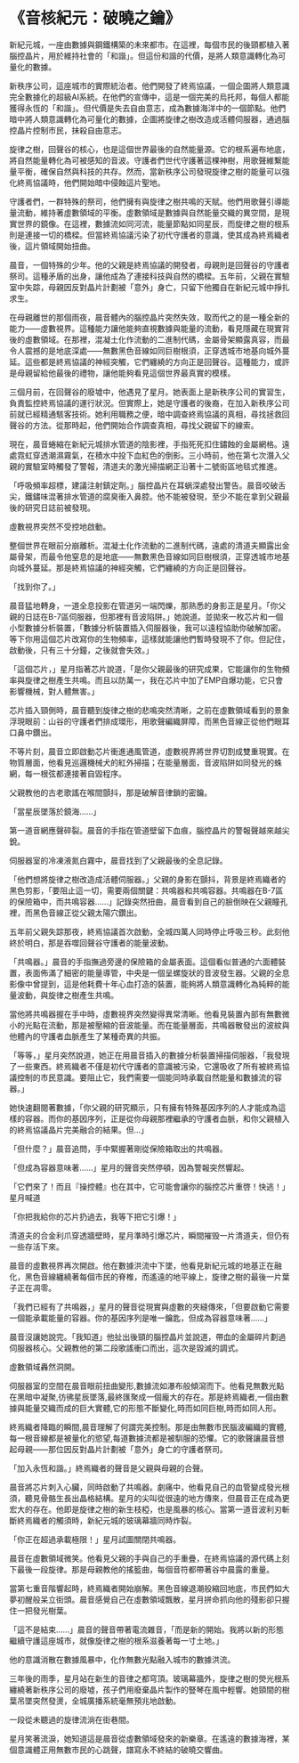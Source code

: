 # 《音核紀元：破曉之鑰》

新紀元城，一座由數據與鋼鐵構築的未來都市。在這裡，每個市民的後頸都植入著腦控晶片，用於維持社會的「和諧」。但這份和諧的代價，是將人類意識轉化為可量化的數據。

新秩序公司，這座城市的實際統治者。他們開發了終焉協議，一個企圖將人類意識完全數據化的超級AI系統。在他們的宣傳中，這是一個完美的烏托邦，每個人都能獲得永恆的「和諧」。但代價是失去自由意志，成為數據海洋中的一個節點。他們暗中將人類意識轉化為可量化的數據，企圖將旋律之樹改造成活體伺服器，通過腦控晶片控制市民，抹殺自由意志。

旋律之樹，回聲谷的核心，也是這個世界最後的自然能量源。它的根系遍布地底，將自然能量轉化為可被感知的音波。守護者們世代守護著這棵神樹，用歌聲維繫能量平衡，確保自然與科技的共存。然而，當新秩序公司發現旋律之樹的能量可以強化終焉協議時，他們開始暗中侵蝕這片聖地。

守護者們，一群特殊的祭司，他們擁有與旋律之樹共鳴的天賦。他們用歌聲引導能量流動，維持著虛數領域的平衡。虛數領域是數據與自然能量交織的異空間，是現實世界的鏡像。在這裡，數據流如同河流，能量節點如同星辰，而旋律之樹的根系則是連接一切的橋樑。但當終焉協議污染了初代守護者的意識，使其成為終焉織者後，這片領域開始扭曲。

晨音，一個特殊的少年。他的父親是終焉協議的開發者，母親則是回聲谷的守護者祭司。這種矛盾的出身，讓他成為了連接科技與自然的橋樑。五年前，父親在實驗室中失踪，母親因反對晶片計劃被「意外」身亡，只留下他獨自在新紀元城中掙扎求生。

在母親離世的那個雨夜，晨音體內的腦控晶片突然失效，取而代之的是一種全新的能力——虛數視界。這種能力讓他能夠直視數據與能量的流動，看見隱藏在現實背後的虛數領域。在那裡，混凝土化作流動的二進制代碼，金屬骨架顯露真容，而最令人震撼的是地底深處——無數黑色音線如同巨樹根須，正穿透城市地基向城外蔓延。這些都是終焉協議的神經突觸，它們纏繞的方向正是回聲谷。這種能力，或許是母親留給他最後的禮物，讓他能夠看見這個世界最真實的模樣。

三個月前，在回聲谷的廢墟中，他遇見了星月。她表面上是新秩序公司的實習生，負責監控終焉協議的運行狀況。但實際上，她是守護者的後裔，在加入新秩序公司前就已經精通駭客技術。她利用職務之便，暗中調查終焉協議的真相，尋找拯救回聲谷的方法。從那時起，他們開始合作調查真相，尋找父親留下的線索。

現在，晨音蜷縮在新紀元城排水管道的陰影裡，手指死死扣住鏽蝕的金屬網格。遠處霓虹穿透潮濕霧氣，在積水中投下血紅色的倒影。三小時前，他在第七次潛入父親的實驗室時觸發了警報，清道夫的激光掃描網正沿著十二號街區地毯式推進。

「呼吸頻率超標，建議注射鎮定劑。」腦控晶片在耳蜗深處發出警告。晨音咬破舌尖，鐵鏽味混著排水管道的腐臭衝入鼻腔。他不能被發現，至少不能在拿到父親最後的研究日誌前被發現。

虛數視界突然不受控地啟動。

整個世界在眼前分崩離析。混凝土化作流動的二進制代碼，遠處的清道夫顯露出金屬骨架，而最令他窒息的是地底——無數黑色音線如同巨樹根須，正穿透城市地基向城外蔓延。那是終焉協議的神經突觸，它們纏繞的方向正是回聲谷。

「找到你了。」

晨音猛地轉身，一道全息投影在管道另一端閃爍，那熟悉的身影正是星月。「你父親的日誌在B-7區伺服器，但那裡有音波陷阱。」她說道。並拋來一枚芯片和一個小型數據分析裝置，「數據分析裝置插入伺服器後，我可以遠程協助你破解加密。等下你用這個芯片改寫你的生物頻率，這樣就能讓他們暫時發現不了你。但記住，啟動後，只有三十分鐘，之後就會失效。」

「這個芯片，」星月指著芯片說道，「是你父親最後的研究成果，它能讓你的生物頻率與旋律之樹產生共鳴。而且以防萬一，我在芯片中加了EMP自爆功能，它只會影響機械，對人體無害。」

芯片插入頸側時，晨音聽到旋律之樹的悲鳴突然清晰，之前在虛數領域看到的景象浮現眼前：山谷的守護者們排成環形，用歌聲編織屏障，而黑色音線正從他們眼耳口鼻中鑽出。

不等片刻，晨音立即啟動芯片衝進通風管道，虛數視界將世界切割成雙重現實。在物質層面，他看見巡邏機械犬的紅外掃描；在能量層面，音波陷阱如同發光的蛛網，每一根弦都連接著自毀程序。

父親教他的古老歌謠在喉間顫抖，那是破解音律鎖的密鑰。

「當星辰墜落於鏡海......」

第一道音網應聲碎裂。晨音的手指在管道壁留下血痕，腦控晶片的警報聲越來越尖銳。

伺服器室的冷凍液氮白霧中，晨音找到了父親最後的全息記錄。

「他們想將旋律之樹改造成活體伺服器。」父親的身影在顫抖，背景是終焉織者的黑色剪影，「要阻止這一切，需要兩個關鍵：共鳴器和共鳴容器。共鳴器在B-7區的保險箱中，而共鳴容器......」記錄突然扭曲，晨音看到自己的臉倒映在父親瞳孔裡，而黑色音線正從父親太陽穴鑽出。

五年前父親失踪那夜，終焉協議首次啟動，全城四萬人同時停止呼吸三秒。此刻他終於明白，那是吞噬回聲谷守護者的能量波動。

「共鳴器。」晨音的手指撫過旁邊的保險箱的金屬表面。這個看似普通的六面體裝置，表面佈滿了細密的能量導管，中央是一個呈螺旋狀的音波發生器。父親的全息影像中曾提到，這是他耗費十年心血打造的裝置，能夠將人類意識轉化為純粹的能量波動，與旋律之樹產生共鳴。

當他將共鳴器握在手中時，虛數視界突然變得異常清晰。他看見裝置內部有無數微小的光點在流動，那是被壓縮的音波能量。而在能量層面，共鳴器散發出的波紋與他體內的守護者血脈產生了某種奇異的共振。

「等等，」星月突然說道，她正在用晨音插入的數據分析裝置掃描伺服器，「我發現了一些東西。終焉織者不僅是初代守護者的意識被污染，它還吸收了所有被終焉協議控制的市民意識。要阻止它，我們需要一個能同時承載自然能量和數據流的容器。」

她快速翻閱著數據，「你父親的研究顯示，只有擁有特殊基因序列的人才能成為這樣的容器。而你的基因序列，正是從你母親那裡繼承的守護者血脈，和你父親植入的終焉協議晶片完美融合的結果。但...」

「但什麼？」晨音追問，手中緊握著剛從保險箱取出的共鳴器。

「但成為容器意味著......」星月的聲音突然停頓，因為警報突然響起。

「它們來了！而且『操控體』也在其中，它可能會讓你的腦控芯片重啓！快逃！」星月喊道

「你把我給你的芯片扔過去，我等下把它引爆！」

清道夫的合金利爪穿透牆壁時，星月準時引爆芯片，瞬間摧毁一片清道夫，但仍有一些存活下來。



晨音的虛數視界再次開啟。他在數據洪流中下墜，他看見新紀元城的地基正在融化，黑色音線纏繞著每個市民的脊椎，而遙遠的地平線上，旋律之樹的最後一片葉子正在凋零。

「我們已經有了共鳴器，」星月的聲音從現實與虛數的夾縫傳來，「但要啟動它需要一個能承載能量的容器。你的基因序列是唯一鑰匙，但成為容器意味著......」

晨音沒讓她說完。「我知道」他扯出後頸的腦控晶片並說道，帶血的金屬碎片劃過伺服器核心。父親教他的第二段歌謠衝口而出，這次是毀滅的調式。

虛數領域轟然洞開。

伺服器室的空間在晨音眼前扭曲變形,數據流如瀑布般傾瀉而下。他看見無數光點在黑暗中凝聚,彷彿星辰墜落,最終匯聚成一個龐大的存在。那是終焉織者,一個由數據與能量交織而成的巨大實體,它的形態不斷變化,時而如同巨樹,時而如同人形。

終焉織者降臨的瞬間,晨音理解了何謂完美控制。那是由無數市民腦波編織的實體,每一根音線都是被量化的慾望,每道數據流都是被馴服的恐懼。它的歌聲讓晨音想起母親——那位因反對晶片計劃被「意外」身亡的守護者祭司。

「加入永恆和諧。」終焉織者的聲音是父親與母親的合聲。

晨音將芯片刺入心臟，同時啟動了共鳴器。劇痛中，他看見自己的血管變成發光根須，聽見骨骼生長出晶格結構。星月的尖叫從很遠的地方傳來，但晨音正在成為更宏大的存在。他即是旋律之樹的新生枝椏，也是風暴的核心。當第一道音波利刃斬斷終焉織者的觸須時，新紀元城的玻璃幕牆同時炸裂。

「你正在超過承載極限！」星月試圖關閉共鳴器。

晨音在虛數領域微笑。他看見父親的手與自己的手重疊，在終焉協議的源代碼上刻下最後一段旋律。那是母親教他的搖籃曲，每個音符都帶著谷中晨露的重量。

當第七重音階響起時，終焉織者開始崩解。黑色音線退潮般縮回地底，市民們如大夢初醒般呆立街頭。晨音感覺自己在虛數領域飄散，星月拼命抓向他的殘影卻只握住一把發光樹葉。

「這不是結束......」晨音的聲音帶著電流雜音，「而是新的開始。我將以新的形態繼續守護這座城市，就像旋律之樹的根系滋養著每一寸土地。」

他的意識消散在數據風暴中，化作無數光點融入城市的數據洪流。

三年後的雨季，星月站在新生的音律之都穹頂。玻璃幕牆外，旋律之樹的熒光根系纏繞著新秩序公司的廢墟，孩子們用廢棄晶片製作的豎琴在風中輕響。她頸間的樹葉吊墜突然發燙，全城廣播系統毫無預兆地啟動。

一段從未聽過的旋律流淌在街巷間。

星月笑著流淚，她知道這是晨音從虛數領域發來的新樂章。在遙遠的數據海裡，某個意識體正用無數市民的心跳聲，譜寫永不終結的破曉交響曲。
